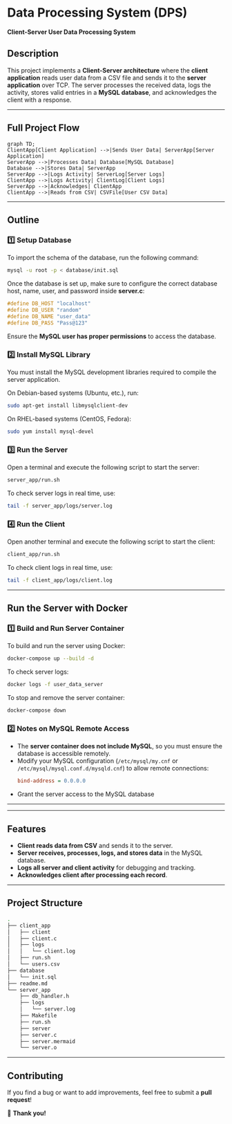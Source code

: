 # Data Processing System (DPS)

**Client-Server User Data Processing System**

## Description

This project implements a **Client-Server architecture** where the **client application** reads user data from a CSV file and sends it to the **server application** over TCP. The server processes the received data, logs the activity, stores valid entries in a **MySQL database**, and acknowledges the client with a response.

---

## Full Project Flow

```mermaid
graph TD;
ClientApp[Client Application] -->|Sends User Data| ServerApp[Server Application]
ServerApp -->|Processes Data| Database[MySQL Database]
Database -->|Stores Data| ServerApp
ServerApp -->|Logs Activity| ServerLog[Server Logs]
ClientApp -->|Logs Activity| ClientLog[Client Logs]
ServerApp -->|Acknowledges| ClientApp
ClientApp -->|Reads from CSV| CSVFile[User CSV Data]
```

---

## Outline

### **1️⃣ Setup Database**

To import the schema of the database, run the following command:

```sh
mysql -u root -p < database/init.sql
```

Once the database is set up, make sure to configure the correct database host, name, user, and password inside **server.c**:

```c
#define DB_HOST "localhost"
#define DB_USER "random"
#define DB_NAME "user_data"
#define DB_PASS "Pass@123"
```

Ensure the **MySQL user has proper permissions** to access the database.

### **2️⃣ Install MySQL Library**

You must install the MySQL development libraries required to compile the server application.

On Debian-based systems (Ubuntu, etc.), run:

```sh
sudo apt-get install libmysqlclient-dev
```

On RHEL-based systems (CentOS, Fedora):

```sh
sudo yum install mysql-devel
```

### **3️⃣ Run the Server**

Open a terminal and execute the following script to start the server:

```sh
server_app/run.sh
```

To check server logs in real time, use:

```sh
tail -f server_app/logs/server.log
```

### **4️⃣ Run the Client**

Open another terminal and execute the following script to start the client:

```sh
client_app/run.sh
```

To check client logs in real time, use:

```sh
tail -f client_app/logs/client.log
```

---

## **Run the Server with Docker**

### **1️⃣ Build and Run Server Container**

To build and run the server using Docker:

```sh
docker-compose up --build -d
```

To check server logs:

```sh
docker logs -f user_data_server
```

To stop and remove the server container:

```sh
docker-compose down
```

### **2️⃣ Notes on MySQL Remote Access**

- The **server container does not include MySQL**, so you must ensure the database is accessible remotely.
- Modify your MySQL configuration (`/etc/mysql/my.cnf` or `/etc/mysql/mysql.conf.d/mysqld.cnf`) to allow remote connections:
  ```ini
  bind-address = 0.0.0.0
  ```
- Grant the server access to the MySQL database

---

---

## **Features**

- **Client reads data from CSV** and sends it to the server.
- **Server receives, processes, logs, and stores data** in the MySQL database.
- **Logs all server and client activity** for debugging and tracking.
- **Acknowledges client after processing each record**.

---

## **Project Structure**

```sh
.
├── client_app
│   ├── client
│   ├── client.c
│   ├── logs
│   │   └── client.log
│   ├── run.sh
│   └── users.csv
├── database
│   └── init.sql
├── readme.md
└── server_app
    ├── db_handler.h
    ├── logs
    │   └── server.log
    ├── Makefile
    ├── run.sh
    ├── server
    ├── server.c
    ├── server.mermaid
    └── server.o
```

---

## **Contributing**

If you find a bug or want to add improvements, feel free to submit a **pull request**!

🚀 **Thank you!**
